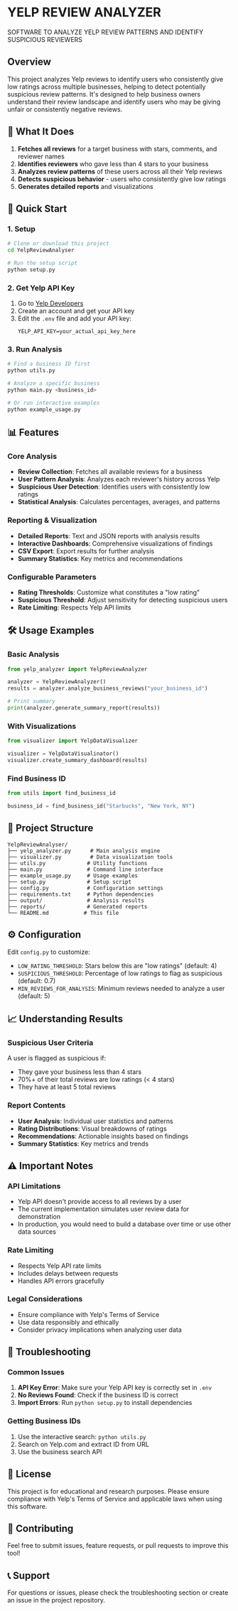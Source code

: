 # YELP REVIEW ANALYZER
SOFTWARE TO ANALYZE YELP REVIEW PATTERNS AND IDENTIFY SUSPICIOUS REVIEWERS

## Overview
This project analyzes Yelp reviews to identify users who consistently give low ratings across multiple businesses, helping to detect potentially suspicious review patterns. It's designed to help business owners understand their review landscape and identify users who may be giving unfair or consistently negative reviews.

## 🎯 What It Does
1. **Fetches all reviews** for a target business with stars, comments, and reviewer names
2. **Identifies reviewers** who gave less than 4 stars to your business
3. **Analyzes review patterns** of these users across all their Yelp reviews
4. **Detects suspicious behavior** - users who consistently give low ratings
5. **Generates detailed reports** and visualizations

## 🚀 Quick Start

### 1. Setup
```bash
# Clone or download this project
cd YelpReviewAnalyser

# Run the setup script
python setup.py
```

### 2. Get Yelp API Key
1. Go to [Yelp Developers](https://www.yelp.com/developers/documentation/v3/authentication)
2. Create an account and get your API key
3. Edit the `.env` file and add your API key:
   ```
   YELP_API_KEY=your_actual_api_key_here
   ```

### 3. Run Analysis
```bash
# Find a business ID first
python utils.py

# Analyze a specific business
python main.py <business_id>

# Or run interactive examples
python example_usage.py
```

## 📊 Features

### Core Analysis
- **Review Collection**: Fetches all available reviews for a business
- **User Pattern Analysis**: Analyzes each reviewer's history across Yelp
- **Suspicious User Detection**: Identifies users with consistently low ratings
- **Statistical Analysis**: Calculates percentages, averages, and patterns

### Reporting & Visualization
- **Detailed Reports**: Text and JSON reports with analysis results
- **Interactive Dashboards**: Comprehensive visualizations of findings
- **CSV Export**: Export results for further analysis
- **Summary Statistics**: Key metrics and recommendations

### Configurable Parameters
- **Rating Thresholds**: Customize what constitutes a "low rating"
- **Suspicious Threshold**: Adjust sensitivity for detecting suspicious users
- **Rate Limiting**: Respects Yelp API limits

## 🛠️ Usage Examples

### Basic Analysis
```python
from yelp_analyzer import YelpReviewAnalyzer

analyzer = YelpReviewAnalyzer()
results = analyzer.analyze_business_reviews("your_business_id")

# Print summary
print(analyzer.generate_summary_report(results))
```

### With Visualizations
```python
from visualizer import YelpDataVisualizer

visualizer = YelpDataVisualinator()
visualizer.create_summary_dashboard(results)
```

### Find Business ID
```python
from utils import find_business_id

business_id = find_business_id("Starbucks", "New York, NY")
```

## 📁 Project Structure
```
YelpReviewAnalyser/
├── yelp_analyzer.py      # Main analysis engine
├── visualizer.py         # Data visualization tools
├── utils.py             # Utility functions
├── main.py              # Command line interface
├── example_usage.py     # Usage examples
├── setup.py             # Setup script
├── config.py            # Configuration settings
├── requirements.txt     # Python dependencies
├── output/              # Analysis results
├── reports/             # Generated reports
└── README.md           # This file
```

## ⚙️ Configuration

Edit `config.py` to customize:
- `LOW_RATING_THRESHOLD`: Stars below this are "low ratings" (default: 4)
- `SUSPICIOUS_THRESHOLD`: Percentage of low ratings to flag as suspicious (default: 0.7)
- `MIN_REVIEWS_FOR_ANALYSIS`: Minimum reviews needed to analyze a user (default: 5)

## 📈 Understanding Results

### Suspicious User Criteria
A user is flagged as suspicious if:
- They gave your business less than 4 stars
- 70%+ of their total reviews are low ratings (< 4 stars)
- They have at least 5 total reviews

### Report Contents
- **User Analysis**: Individual user statistics and patterns
- **Rating Distributions**: Visual breakdowns of ratings
- **Recommendations**: Actionable insights based on findings
- **Summary Statistics**: Key metrics and trends

## ⚠️ Important Notes

### API Limitations
- Yelp API doesn't provide access to all reviews by a user
- The current implementation simulates user review data for demonstration
- In production, you would need to build a database over time or use other data sources

### Rate Limiting
- Respects Yelp API rate limits
- Includes delays between requests
- Handles API errors gracefully

### Legal Considerations
- Ensure compliance with Yelp's Terms of Service
- Use data responsibly and ethically
- Consider privacy implications when analyzing user data

## 🔧 Troubleshooting

### Common Issues
1. **API Key Error**: Make sure your Yelp API key is correctly set in `.env`
2. **No Reviews Found**: Check if the business ID is correct
3. **Import Errors**: Run `python setup.py` to install dependencies

### Getting Business IDs
1. Use the interactive search: `python utils.py`
2. Search on Yelp.com and extract ID from URL
3. Use the business search API

## 📝 License
This project is for educational and research purposes. Please ensure compliance with Yelp's Terms of Service and applicable laws when using this software.

## 🤝 Contributing
Feel free to submit issues, feature requests, or pull requests to improve this tool!

## 📞 Support
For questions or issues, please check the troubleshooting section or create an issue in the project repository.

